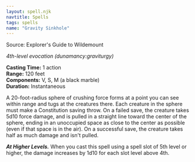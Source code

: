 ```yaml
---
layout: spell.njk
navtitle: Spells
tags: spells
name: "Gravity Sinkhole"
---
```

Source: Explorer's Guide to Wildemount

_4th-level evocation (dunamancy:graviturgy)_

**Casting Time:** 1 action  
**Range:** 120 feet  
**Components:** V, S, M (a black marble)  
**Duration:** Instantaneous

A 20-foot-radius sphere of crushing force forms at a point you can see within range and tugs at the creatures there. Each creature in the sphere must make a Constitution saving throw. On a failed save, the creature takes 5d10 force damage, and is pulled in a straight line toward the center of the sphere, ending in an unoccupied space as close to the center as possible (even if that space is in the air). On a successful save, the creature takes half as much damage and isn't pulled.

**_At Higher Levels._** When you cast this spell using a spell slot of 5th level or higher, the damage increases by 1d10 for each slot level above 4th.
